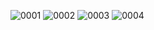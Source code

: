 ![0001](https://user-images.githubusercontent.com/79428775/113505339-03119f00-9579-11eb-8992-2ff9572d674f.jpg)
![0002](https://user-images.githubusercontent.com/79428775/113505340-0442cc00-9579-11eb-9618-3d005800bc9f.jpg)
![0003](https://user-images.githubusercontent.com/79428775/113505341-04db6280-9579-11eb-84df-e38cdbb364e1.jpg)
![0004](https://user-images.githubusercontent.com/79428775/113505343-0573f900-9579-11eb-96f0-58b339674466.jpg)
